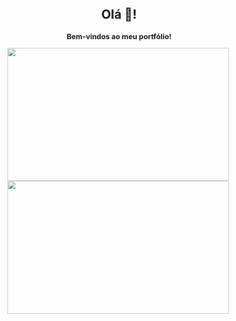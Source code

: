 <h1 align="center">Olá 👋!</h1>
<h3 align="center">Bem-vindos ao meu portfólio!</h3>


<img src="https://github.com/YoungKing-Joshua/Portfolio-Site2/assets/110766878/e43fd772-81dc-4d5e-8b0e-74d3e4b082bd" width="500" height="300">

<img src="https://github.com/YoungKing-Joshua/Portfolio-Site2/assets/110766878/7bbab8a0-8e65-4f1e-9f8d-28f92f45e4da" width="500" height="300">
